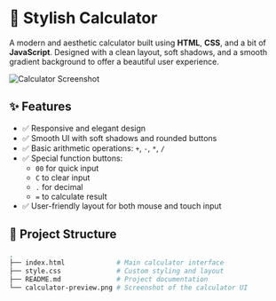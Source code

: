 # 🧮 Stylish Calculator

A modern and aesthetic calculator built using **HTML**, **CSS**, and a bit of **JavaScript**. Designed with a clean layout, soft shadows, and a smooth gradient background to offer a beautiful user experience.

![Calculator Screenshot](./calculator-preview.png)

## ✨ Features

- ✅ Responsive and elegant design
- ✅ Smooth UI with soft shadows and rounded buttons
- ✅ Basic arithmetic operations: `+`, `-`, `*`, `/`
- ✅ Special function buttons:
  - `00` for quick input
  - `C` to clear input
  - `.` for decimal
  - `=` to calculate result
- ✅ User-friendly layout for both mouse and touch input

## 📁 Project Structure

```bash
.
├── index.html             # Main calculator interface
├── style.css              # Custom styling and layout
├── README.md              # Project documentation
└── calculator-preview.png # Screenshot of the calculator UI
